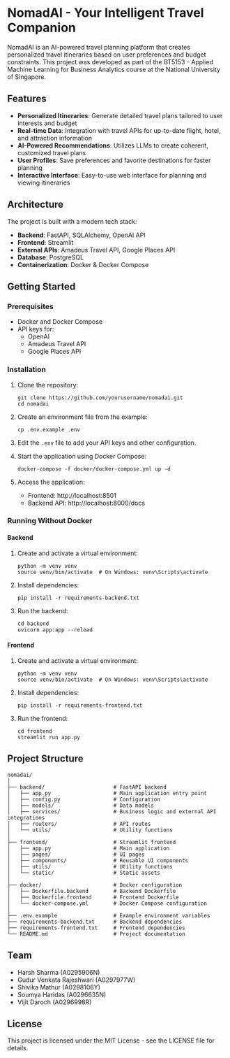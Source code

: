 # NomadAI - Your Intelligent Travel Companion

NomadAI is an AI-powered travel planning platform that creates personalized travel itineraries based on user preferences and budget constraints. This project was developed as part of the BT5153 - Applied Machine Learning for Business Analytics course at the National University of Singapore.

## Features

- **Personalized Itineraries**: Generate detailed travel plans tailored to user interests and budget
- **Real-time Data**: Integration with travel APIs for up-to-date flight, hotel, and attraction information
- **AI-Powered Recommendations**: Utilizes LLMs to create coherent, customized travel plans
- **User Profiles**: Save preferences and favorite destinations for faster planning
- **Interactive Interface**: Easy-to-use web interface for planning and viewing itineraries

## Architecture

The project is built with a modern tech stack:

- **Backend**: FastAPI, SQLAlchemy, OpenAI API
- **Frontend**: Streamlit
- **External APIs**: Amadeus Travel API, Google Places API
- **Database**: PostgreSQL
- **Containerization**: Docker & Docker Compose

## Getting Started

### Prerequisites

- Docker and Docker Compose
- API keys for:
  - OpenAI
  - Amadeus Travel API
  - Google Places API

### Installation

1. Clone the repository:
   ```
   git clone https://github.com/yourusername/nomadai.git
   cd nomadai
   ```

2. Create an environment file from the example:
   ```
   cp .env.example .env
   ```

3. Edit the `.env` file to add your API keys and other configuration.

4. Start the application using Docker Compose:
   ```
   docker-compose -f docker/docker-compose.yml up -d
   ```

5. Access the application:
   - Frontend: http://localhost:8501
   - Backend API: http://localhost:8000/docs

### Running Without Docker

#### Backend

1. Create and activate a virtual environment:
   ```
   python -m venv venv
   source venv/bin/activate  # On Windows: venv\Scripts\activate
   ```

2. Install dependencies:
   ```
   pip install -r requirements-backend.txt
   ```

3. Run the backend:
   ```
   cd backend
   uvicorn app:app --reload
   ```

#### Frontend

1. Create and activate a virtual environment:
   ```
   python -m venv venv
   source venv/bin/activate  # On Windows: venv\Scripts\activate
   ```

2. Install dependencies:
   ```
   pip install -r requirements-frontend.txt
   ```

3. Run the frontend:
   ```
   cd frontend
   streamlit run app.py
   ```

## Project Structure

```
nomadai/
│
├── backend/                      # FastAPI backend
│   ├── app.py                    # Main application entry point
│   ├── config.py                 # Configuration
│   ├── models/                   # Data models
│   ├── services/                 # Business logic and external API integrations
│   ├── routers/                  # API routes
│   └── utils/                    # Utility functions
│
├── frontend/                     # Streamlit frontend
│   ├── app.py                    # Main application
│   ├── pages/                    # UI pages
│   ├── components/               # Reusable UI components
│   ├── utils/                    # Utility functions
│   └── static/                   # Static assets
│
├── docker/                       # Docker configuration
│   ├── Dockerfile.backend        # Backend Dockerfile
│   ├── Dockerfile.frontend       # Frontend Dockerfile
│   └── docker-compose.yml        # Docker Compose configuration
│
├── .env.example                  # Example environment variables
├── requirements-backend.txt      # Backend dependencies
├── requirements-frontend.txt     # Frontend dependencies
└── README.md                     # Project documentation
```

## Team

- Harsh Sharma (A0295906N)
- Gudur Venkata Rajeshwari (A0297977W)
- Shivika Mathur (A0298106Y)
- Soumya Haridas (A0296635N)
- Vijit Daroch (A0296998R)

## License

This project is licensed under the MIT License - see the LICENSE file for details.